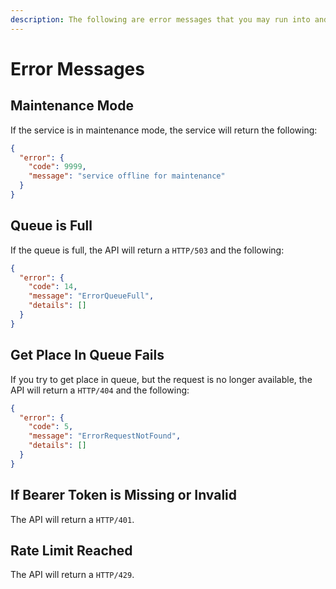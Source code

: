 ```yaml
---
description: The following are error messages that you may run into and their meanings.
---
```


# Error Messages

## Maintenance Mode

If the service is in maintenance mode, the service will return the following:

```json
{
  "error": {
    "code": 9999,
    "message": "service offline for maintenance"
  }
}
```

## Queue is Full

If the queue is full, the API will return a `HTTP/503` and the following:

```json
{
  "error": {
    "code": 14,
    "message": "ErrorQueueFull",
    "details": []
  }
}
```

## Get Place In Queue Fails

If you try to get place in queue, but the request is no longer available, the API will return a `HTTP/404` and the following:

```json
{
  "error": {
    "code": 5,
    "message": "ErrorRequestNotFound",
    "details": []
  }
}
```

## If Bearer Token is Missing or Invalid

The API will return a `HTTP/401`.

## Rate Limit Reached

The API will return a `HTTP/429`.
